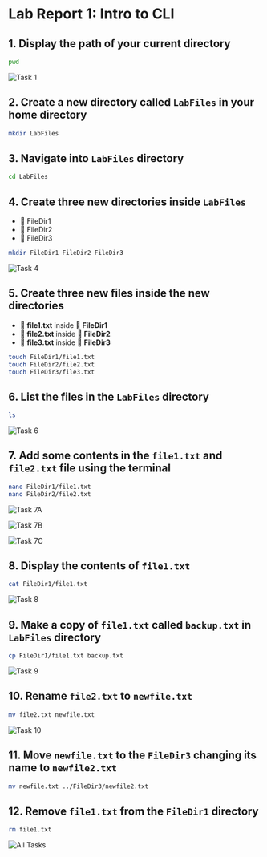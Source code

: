 # Lab Report 1: Intro to CLI

## 1. Display the path of your current directory

```bash
pwd
```

![Task 1](images/00.png)

## 2. Create a new directory called `LabFiles` in your home directory

```bash
mkdir LabFiles
```

## 3. Navigate into `LabFiles` directory

```bash
cd LabFiles
```

## 4. Create three new directories inside `LabFiles`

-   📁 FileDir1
-   📁 FileDir2
-   📁 FileDir3

```bash
mkdir FileDir1 FileDir2 FileDir3
```

![Task 4](images/01.png)

## 5. Create three new files inside the new directories

-   📄 **file1.txt** inside 📁 **FileDir1**
-   📄 **file2.txt** inside 📁 **FileDir2**
-   📄 **file3.txt** inside 📁 **FileDir3**

```bash
touch FileDir1/file1.txt
touch FileDir2/file2.txt
touch FileDir3/file3.txt
```

## 6. List the files in the `LabFiles` directory

```bash
ls
```

![Task 6](images/03.png)

## 7. Add some contents in the `file1.txt` and `file2.txt` file using the terminal

```bash
nano FileDir1/file1.txt
nano FileDir2/file2.txt
```

![Task 7A](images/04.png)

![Task 7B](images/05.png)

![Task 7C](images/06.png)

## 8. Display the contents of `file1.txt`

```bash
cat FileDir1/file1.txt
```

![Task 8](images/07.png)

## 9. Make a copy of `file1.txt` called `backup.txt` in `LabFiles` directory

```bash
cp FileDir1/file1.txt backup.txt
```

![Task 9](images/08.png)

## 10. Rename `file2.txt` to `newfile.txt`

```bash
mv file2.txt newfile.txt
```

![Task 10](images/09.png)

## 11. Move `newfile.txt` to the `FileDir3` changing its name to `newfile2.txt`

```bash
mv newfile.txt ../FileDir3/newfile2.txt
```

## 12. Remove `file1.txt` from the `FileDir1` directory

```bash
rm file1.txt
```

![All Tasks](images/full.png)
